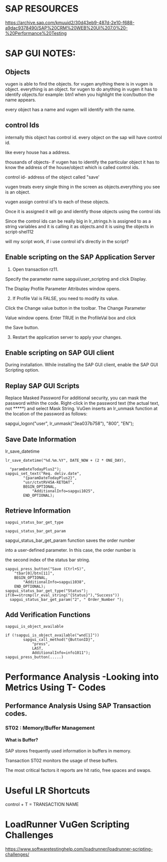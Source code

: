 # SAP RESOURCES

https://archive.sap.com/kmuuid2/30d43eb9-487d-2e10-f688-a9dac9378490/SAP%20CRM%20WEB%20UI%207.0%20-%20Performance%20Testing


# SAP GUI NOTES:

## Objects

vugen is able to find the objects. for vugen anything there is in vugen is object. everything is an object. for vugen to do anything in vugen it has to identify objects.for example: btn1
when you highlight the icon/button the name appears.

every object has a name and vugen will identify with the name.

## control Ids
internally this object has control id. every object on the sap will have control id.


like every house has a address.

thousands of objects- if vugen has to identify the particular object it has to know the address of the house/object which is called control ids.

control id- address of the object called "save'

vugen treats every single thing in the screen as objects.everything you see is an object.


vugen assign control id's to each of these objects.


Once it is assigned it will go and identify those objects using the control ids 

Since the control ids can be really big in lr_strings.h is assigned to as a string variables and it is calling it as objects.and it is using the objects in script-shel112

will my script work, if i use control id's directly in the script?

## Enable scripting on the SAP Application Server

1. Open transaction rz11. 

Specify the parameter name sapgui/user_scripting and click Display.

The Display Profile Parameter Attributes window opens.

2. If Profile Val is FALSE, you need to modify its value. 

Click the Change value button in the toolbar. The Change Parameter 

Value window opens. Enter TRUE in the ProfileVal box and click 

the Save button.

3. Restart the application server to apply your changes.

## Enable scripting on SAP GUI client

During installation. While installing the SAP GUI client, enable the SAP GUI Scripting option.

## Replay SAP GUI Scripts

Replace Masked Password
For additional security, you can mask the password within the code. Right-click in the password text (the actual text, not *****) and select Mask String. VuGen inserts an lr_unmask function at the location of the password as follows:

sapgui_logon("user", lr_unmask("3ea037b758"), "800", "EN");

## Save Date Information

lr_save_datetime

```
lr_save_datetime("%d.%m.%Y", DATE_NOW + (2 * ONE_DAY),            

  "paramDateTodayPlus2");
sapgui_set_text("Req. deliv.date", 
        "{paramDateTodayPlus2}",
        "usr/ctxtRV45A-KETDAT", 
        BEGIN_OPTIONAL, 
            "AdditionalInfo=sapgui1025", 
        END_OPTIONAL);
```

## Retrieve Information

```
sapgui_status_bar_get_type

sapgui_status_bar_get_param
  ```

sapgui_status_bar_get_param function saves the order number 

into a user-defined parameter. In this case, the order number is 

the second index of the status bar string.

```
sapgui_press_button("Save (Ctrl+S)", 
    "tbar[0]/btn[11]", 
    BEGIN_OPTIONAL, 
        "AdditionalInfo=sapgui1038", 
    END_OPTIONAL);
sapgui_status_bar_get_type("Status");
if(0==strcmp(lr_eval_string("{Status}"),"Success"))
  sapgui_status_bar_get_param("2", " Order_Number ");
  ```


## Add Verification Functions

```
sapgui_is_object_available

if (!sapgui_is_object_available("wnd[1]"))
        sapgui_call_method("{ButtonID}", 
            "press", 
            LAST, 
            AdditionalInfo=info1011");
sapgui_press_button(.....)
```

# Performance Analysis -Looking into Metrics Using T- Codes 

## Performance Analysis Using SAP Transaction codes.

### ST02 : Memory/Buffer Management 

#### What is Buffer?

SAP stores frequently used information in buffers in memory.

Transaction ST02 monitors the usage of these buffers.

The most critical factors it reports are hit ratio, free spaces and swaps.









# Useful LR Shortcuts

control + T = TRANSACTION NAME


# LoadRunner VuGen Scripting Challenges
https://www.softwaretestinghelp.com/loadrunner/loadrunner-scripting-challenges/








